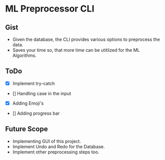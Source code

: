 # ML Preprocessor CLI

## Gist

- Given the database, the CLI provides various options to preprocess the data.
- Saves your time so, that more time can be utitlized for the ML Algorithms.

## ToDo

- [x] Implement try-catch
- [] Handling case in the input
- [x] Adding Emoji's
- [] Adding progress bar


## Future Scope

- Implementing GUI of this project.
- Implement Undo and Redo for the Database.
- Implement other preprocessing steps too.